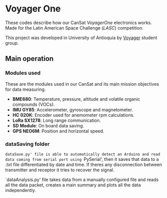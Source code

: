 # Voyager One

These codes describe how our CanSat *VoyagerOne* electronics works. Made for the Latin American Space Challenge (*LASC*) competition.

This project was developed in University of Antioquia by [Voyager](https://grupoastra.github.io/voyager/) student group.


## Main operation
### Modules used
These are the modules used in our CanSat and its main mission objectives for data measuring.

- **BME680**: Temperature, pressure, altitude and volatile organic compounds (VOCs).
- **IMU GY85**: Accelerometer, gyroscope and magnetometer.
- **HC 020K**: Encoder used for anemometer rpm calculations.
- **LoRa SX1278**: Long range communication.
- **SD Module**: On board data saving.
- **GPS NEO6M**: Position and horizontal speed.


### dataSaving folder
`dataSave.py' file is able to automatically detect an Arduino and read data coming from serial port using `PySerial', then it saves that data to a .txt file differentiated by date and time. If theres any disconnection between transmitter and receptor it tries to recover the signal.

`dataAnalysis.py' file takes data from a manually configured file and reads all the data packet, creates a main summary and plots all the data independently.